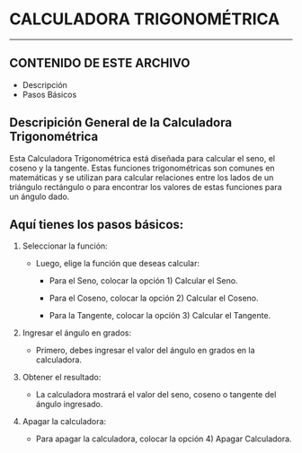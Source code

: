 # CALCULADORA TRIGONOMÉTRICA
___

## CONTENIDO DE ESTE ARCHIVO

* Descripción
* Pasos Básicos


## Descripición General de la Calculadora Trigonométrica

Esta Calculadora Trigonométrica está diseñada para calcular el seno, el coseno
y la tangente. Estas funciones trigonométricas son comunes en matemáticas y se 
utilizan para calcular relaciones entre los lados de un triángulo rectángulo o 
para encontrar los valores de estas funciones para un ángulo dado. 

## Aquí tienes los pasos básicos:

1. Seleccionar la función:
    * Luego, elige la función que deseas calcular:
      
         * Para el Seno, colocar la opción 1) Calcular el Seno.
           
         * Para el Coseno, colocar la opción 2) Calcular el Coseno.
           
         * Para la Tangente, colocar la opción 3) Calcular el Tangente.

2. Ingresar el ángulo en grados:
    * Primero, debes ingresar el valor del ángulo en grados en la calculadora.

3. Obtener el resultado:
    * La calculadora mostrará el valor del seno, coseno o tangente del ángulo ingresado.

4. Apagar la calculadora:
    * Para apagar la calculadora, colocar la opción 4) Apagar Calculadora.
